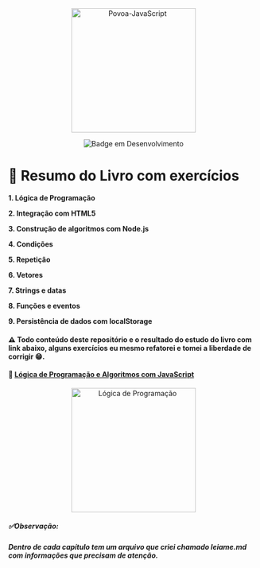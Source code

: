 <div align="center">
<img align="center" alt="Povoa-JavaScript" height="250" width="250" src="https://cdn.jsdelivr.net/gh/devicons/devicon@latest/icons/javascript/javascript-original.svg"/>


![Badge em Desenvolvimento](http://img.shields.io/static/v1?label=STATUS&message=EM%20DESENVOLVIMENTO&color=GREEN&style=for-the-badge)
</div>






# :bookmark_tabs: Resumo do Livro com exercícios 

**1. Lógica de Programação**

**2. Integração com HTML5**

**3. Construção de algoritmos com Node.js**

**4. Condições**

**5. Repetição**

**6. Vetores**

**7. Strings e datas**

**8. Funções e eventos**

**9. Persistência de dados com localStorage**

#### :warning: Todo conteúdo deste repositório e o resultado do estudo do livro com link abaixo, alguns exercícios eu mesmo refatorei e tomei a liberdade de corrigir 😁.

#### :link: [Lógica de Programação e Algoritmos com JavaScript](https://www.amazon.com.br/L%C3%B3gica-Programa%C3%A7%C3%A3o-Algoritmos-com-JavaScript/dp/6586057906)

<div align="center"><img align="center" alt="Lógica de Programação" width="250" heigth="300" src="https://m.media-amazon.com/images/I/71X7hMhMEUL._SL1500_.jpg"/></div>



##### :white_check_mark:Observação: ​

**_Dentro de cada capítulo tem um arquivo que criei chamado leiame.md com informações que precisam de atenção._**
